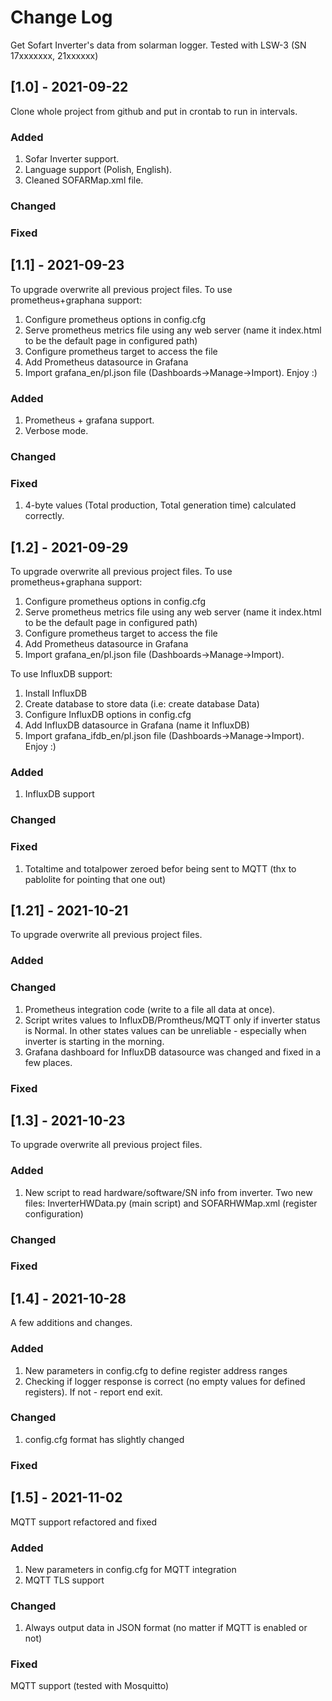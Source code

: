 # Change Log
Get Sofart Inverter's data from solarman logger.
Tested with LSW-3 (SN 17xxxxxxx, 21xxxxxx)
 
## [1.0] - 2021-09-22
Clone whole project from github and put in crontab to run in intervals.

### Added
1. Sofar Inverter support.
2. Language support (Polish, English).
3. Cleaned SOFARMap.xml file.
 
### Changed
 
### Fixed

## [1.1] - 2021-09-23
To upgrade overwrite all previous project files.
To use prometheus+graphana support:
1. Configure prometheus options in config.cfg
2. Serve prometheus metrics file using any web server (name it index.html to be the default page in configured path)
3. Configure prometheus target to access the file
4. Add Prometheus datasource in Grafana
5. Import grafana_en/pl.json file (Dashboards->Manage->Import).
Enjoy :)

### Added
1. Prometheus + grafana support.
2. Verbose mode.
 
### Changed
 
### Fixed
1. 4-byte values (Total production, Total generation time) calculated correctly.

## [1.2] - 2021-09-29
To upgrade overwrite all previous project files.
To use prometheus+graphana support:
1. Configure prometheus options in config.cfg
2. Serve prometheus metrics file using any web server (name it index.html to be the default page in configured path)
3. Configure prometheus target to access the file
4. Add Prometheus datasource in Grafana
5. Import grafana_en/pl.json file (Dashboards->Manage->Import).

To use InfluxDB support:
1. Install InfluxDB
2. Create database to store data (i.e: create database Data)
3. Configure InfluxDB options in config.cfg
4. Add InfluxDB datasource in Grafana (name it InfluxDB)
5. Import grafana_ifdb_en/pl.json file (Dashboards->Manage->Import).
Enjoy :)

### Added
1. InfluxDB support

### Changed

### Fixed
1. Totaltime and totalpower zeroed befor being sent to MQTT (thx to pablolite for pointing that one out)

## [1.21] - 2021-10-21
To upgrade overwrite all previous project files.

### Added

### Changed
1. Prometheus integration code (write to a file all data at once).
2. Script writes values to InfluxDB/Promtheus/MQTT only if inverter status is Normal.
   In other states values can be unreliable - especially when inverter is starting in the morning.
3. Grafana dashboard for InfluxDB datasource was changed and fixed in a few places.

### Fixed

## [1.3] - 2021-10-23
To upgrade overwrite all previous project files.

### Added
1. New script to read hardware/software/SN info from inverter.
   Two new files: InverterHWData.py (main script) and SOFARHWMap.xml (register configuration)

### Changed

### Fixed

## [1.4] - 2021-10-28
A few additions and changes.

### Added
1. New parameters in config.cfg to define register address ranges
2. Checking if logger response is correct (no empty values for defined registers). If not - report end exit.

### Changed
1. config.cfg format has slightly changed

### Fixed

## [1.5] - 2021-11-02
MQTT support refactored and fixed

### Added
1. New parameters in config.cfg for MQTT integration
2. MQTT TLS support

### Changed
1. Always output data in JSON format (no matter if MQTT is enabled or not)

### Fixed
MQTT support (tested with Mosquitto)
